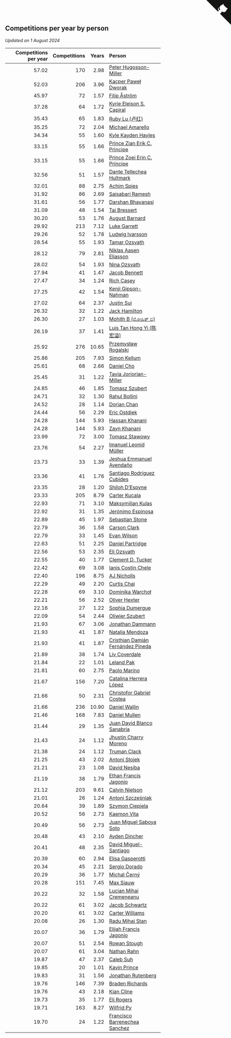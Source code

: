 ## Competitions per year by person

*Updated on  1 August 2024*

| Competitions per year | Competitions | Years | Person |
| ---: | ---: | ---: | :--- |
| 57.02 | 170 | 2.98 | [Peter Hugosson-Miller](https://www.worldcubeassociation.org/persons/2021HUGO01) |
| 52.03 | 206 | 3.96 | [Kacper Paweł Dworak](https://www.worldcubeassociation.org/persons/2020DWOR01) |
| 45.97 | 72 | 1.57 | [Filip Åström](https://www.worldcubeassociation.org/persons/2023ASTR01) |
| 37.28 | 64 | 1.72 | [Kyrie Eleison S. Capiral](https://www.worldcubeassociation.org/persons/2022CAPI02) |
| 35.43 | 65 | 1.83 | [Ruby Lu (卢红)](https://www.worldcubeassociation.org/persons/2022LURU01) |
| 35.25 | 72 | 2.04 | [Michael Amarello](https://www.worldcubeassociation.org/persons/2022AMAR09) |
| 34.34 | 55 | 1.60 | [Kyle Kayden Hayles](https://www.worldcubeassociation.org/persons/2022HAYL02) |
| 33.15 | 55 | 1.66 | [Prince Zian Erik C. Principe](https://www.worldcubeassociation.org/persons/2022PRIN08) |
| 33.15 | 55 | 1.66 | [Prince Zoei Erin C. Principe](https://www.worldcubeassociation.org/persons/2022PRIN09) |
| 32.56 | 51 | 1.57 | [Dante Tellechea Hultmark](https://www.worldcubeassociation.org/persons/2023HULT01) |
| 32.01 | 88 | 2.75 | [Achim Spies](https://www.worldcubeassociation.org/persons/2021SPIE01) |
| 31.92 | 86 | 2.69 | [Saisabari Ramesh](https://www.worldcubeassociation.org/persons/2021RAME01) |
| 31.61 | 56 | 1.77 | [Darshan Bhavanasi](https://www.worldcubeassociation.org/persons/2022BHAV01) |
| 31.09 | 48 | 1.54 | [Taj Bressert](https://www.worldcubeassociation.org/persons/2023BRES01) |
| 30.20 | 53 | 1.76 | [August Barnard](https://www.worldcubeassociation.org/persons/2022BARN21) |
| 29.92 | 213 | 7.12 | [Luke Garrett](https://www.worldcubeassociation.org/persons/2017GARR05) |
| 29.26 | 52 | 1.78 | [Ludwig Ivarsson](https://www.worldcubeassociation.org/persons/2022IVAR01) |
| 28.54 | 55 | 1.93 | [Tamar Ozsvath](https://www.worldcubeassociation.org/persons/2022OZSV04) |
| 28.12 | 79 | 2.81 | [Niklas Aasen Eliasson](https://www.worldcubeassociation.org/persons/2021ELIA01) |
| 28.02 | 54 | 1.93 | [Nina Ozsvath](https://www.worldcubeassociation.org/persons/2022OZSV03) |
| 27.94 | 41 | 1.47 | [Jacob Bennett](https://www.worldcubeassociation.org/persons/2023BENN04) |
| 27.47 | 34 | 1.24 | [Rich Casey](https://www.worldcubeassociation.org/persons/2023CASE06) |
| 27.25 | 42 | 1.54 | [Kenji Gipson-Nahman](https://www.worldcubeassociation.org/persons/2023GIPS01) |
| 27.02 | 64 | 2.37 | [Justin Sui](https://www.worldcubeassociation.org/persons/2022SUIJ01) |
| 26.32 | 32 | 1.22 | [Jack Hamilton](https://www.worldcubeassociation.org/persons/2023HAMI08) |
| 26.30 | 27 | 1.03 | [Mohith B (ಮೋಹಿತ್ ಬಿ)](https://www.worldcubeassociation.org/persons/2023BMOH01) |
| 26.19 | 37 | 1.41 | [Luis Tan Hong Yi (陈宏溢)](https://www.worldcubeassociation.org/persons/2023YILU01) |
| 25.92 | 276 | 10.65 | [Przemysław Rogalski](https://www.worldcubeassociation.org/persons/2013ROGA02) |
| 25.86 | 205 | 7.93 | [Simon Kellum](https://www.worldcubeassociation.org/persons/2016KELL12) |
| 25.61 | 68 | 2.66 | [Daniel Cho](https://www.worldcubeassociation.org/persons/2021CHOD01) |
| 25.45 | 31 | 1.22 | [Tavia Jorjorian-Miller](https://www.worldcubeassociation.org/persons/2023JORJ01) |
| 24.85 | 46 | 1.85 | [Tomasz Szubert](https://www.worldcubeassociation.org/persons/2022SZUB02) |
| 24.71 | 32 | 1.30 | [Rahul Bollini](https://www.worldcubeassociation.org/persons/2023BOLL01) |
| 24.52 | 28 | 1.14 | [Dorian Chan](https://www.worldcubeassociation.org/persons/2023DORI01) |
| 24.44 | 56 | 2.29 | [Eric Ostdiek](https://www.worldcubeassociation.org/persons/2022OSTD01) |
| 24.28 | 144 | 5.93 | [Hassan Khanani](https://www.worldcubeassociation.org/persons/2018KHAN26) |
| 24.28 | 144 | 5.93 | [Zayn Khanani](https://www.worldcubeassociation.org/persons/2018KHAN28) |
| 23.99 | 72 | 3.00 | [Tomasz Stawowy](https://www.worldcubeassociation.org/persons/2021STAW01) |
| 23.76 | 54 | 2.27 | [Imanuel Leonid Müller](https://www.worldcubeassociation.org/persons/2022MULL02) |
| 23.73 | 33 | 1.39 | [Jeshua Emmanuel Avendaño](https://www.worldcubeassociation.org/persons/2023AVEN01) |
| 23.36 | 41 | 1.76 | [Santiago Rodríguez Cubides](https://www.worldcubeassociation.org/persons/2022CUBI01) |
| 23.35 | 28 | 1.20 | [Shiloh D’Espyne](https://www.worldcubeassociation.org/persons/2023DESP01) |
| 23.33 | 205 | 8.79 | [Carter Kucala](https://www.worldcubeassociation.org/persons/2015KUCA01) |
| 22.93 | 71 | 3.10 | [Maksymilian Kulas](https://www.worldcubeassociation.org/persons/2021KULA02) |
| 22.92 | 31 | 1.35 | [Jerónimo Espinosa](https://www.worldcubeassociation.org/persons/2023ESPI07) |
| 22.89 | 45 | 1.97 | [Sebastian Stone](https://www.worldcubeassociation.org/persons/2022STON09) |
| 22.79 | 36 | 1.58 | [Carson Clark](https://www.worldcubeassociation.org/persons/2023CLAR02) |
| 22.79 | 33 | 1.45 | [Evan Wilson](https://www.worldcubeassociation.org/persons/2023WILS11) |
| 22.63 | 51 | 2.25 | [Daniel Partridge](https://www.worldcubeassociation.org/persons/2022PART02) |
| 22.56 | 53 | 2.35 | [Eli Ozsvath](https://www.worldcubeassociation.org/persons/2022OZSV01) |
| 22.55 | 40 | 1.77 | [Clement D. Tucker](https://www.worldcubeassociation.org/persons/2022TUCK09) |
| 22.42 | 69 | 3.08 | [Ianis Costin Chele](https://www.worldcubeassociation.org/persons/2021CHEL01) |
| 22.40 | 196 | 8.75 | [AJ Nicholls](https://www.worldcubeassociation.org/persons/2015NICH04) |
| 22.29 | 49 | 2.20 | [Curtis Chai](https://www.worldcubeassociation.org/persons/2022CHAI02) |
| 22.28 | 69 | 3.10 | [Dominika Warchoł](https://www.worldcubeassociation.org/persons/2021WARC01) |
| 22.21 | 56 | 2.52 | [Oliver Hexter](https://www.worldcubeassociation.org/persons/2022HEXT01) |
| 22.16 | 27 | 1.22 | [Sophia Dumergue](https://www.worldcubeassociation.org/persons/2023DUME02) |
| 22.09 | 54 | 2.44 | [Oliwier Szubert](https://www.worldcubeassociation.org/persons/2022SZUB01) |
| 21.93 | 67 | 3.06 | [Jonathan Dammann](https://www.worldcubeassociation.org/persons/2021DAMM01) |
| 21.93 | 41 | 1.87 | [Natalia Mendoza](https://www.worldcubeassociation.org/persons/2022MEND24) |
| 21.93 | 41 | 1.87 | [Cristhian Damián Fernández Pineda](https://www.worldcubeassociation.org/persons/2022PINE05) |
| 21.89 | 38 | 1.74 | [Liv Coverdale](https://www.worldcubeassociation.org/persons/2022COVE02) |
| 21.84 | 22 | 1.01 | [Leland Pak](https://www.worldcubeassociation.org/persons/2023PAKL02) |
| 21.81 | 60 | 2.75 | [Paolo Marino](https://www.worldcubeassociation.org/persons/2021MARI04) |
| 21.67 | 156 | 7.20 | [Catalina Herrera López](https://www.worldcubeassociation.org/persons/2017LOPE31) |
| 21.66 | 50 | 2.31 | [Christofor Gabriel Costea](https://www.worldcubeassociation.org/persons/2022COST03) |
| 21.66 | 236 | 10.90 | [Daniel Wallin](https://www.worldcubeassociation.org/persons/2013WALL03) |
| 21.46 | 168 | 7.83 | [Daniel Mullen](https://www.worldcubeassociation.org/persons/2016MULL04) |
| 21.44 | 29 | 1.35 | [Juan David Blanco Sanabria](https://www.worldcubeassociation.org/persons/2023SANA04) |
| 21.43 | 24 | 1.12 | [Jhustin Charry Moreno](https://www.worldcubeassociation.org/persons/2023MORE20) |
| 21.38 | 24 | 1.12 | [Truman Clack](https://www.worldcubeassociation.org/persons/2023CLAC02) |
| 21.25 | 43 | 2.02 | [Antoni Stojek](https://www.worldcubeassociation.org/persons/2022STOJ03) |
| 21.21 | 23 | 1.08 | [David Nesiba](https://www.worldcubeassociation.org/persons/2023NESI01) |
| 21.19 | 38 | 1.79 | [Ethan Francis Jagonio](https://www.worldcubeassociation.org/persons/2022JAGO03) |
| 21.12 | 203 | 9.61 | [Calvin Nielson](https://www.worldcubeassociation.org/persons/2014NIEL03) |
| 21.01 | 26 | 1.24 | [Antoni Szcześniak](https://www.worldcubeassociation.org/persons/2023SZCZ04) |
| 20.64 | 39 | 1.89 | [Szymon Ciepiela](https://www.worldcubeassociation.org/persons/2022CIEP01) |
| 20.52 | 56 | 2.73 | [Kaemon Vita](https://www.worldcubeassociation.org/persons/2021VITA01) |
| 20.49 | 56 | 2.73 | [Juan Miguel Saboya Soto](https://www.worldcubeassociation.org/persons/2021SOTO01) |
| 20.48 | 43 | 2.10 | [Ayden Dincher](https://www.worldcubeassociation.org/persons/2022DINC01) |
| 20.41 | 48 | 2.35 | [David Miguel-Santiago](https://www.worldcubeassociation.org/persons/2022MIGU02) |
| 20.39 | 60 | 2.94 | [Elisa Gasperotti](https://www.worldcubeassociation.org/persons/2021GASP01) |
| 20.34 | 45 | 2.21 | [Sergio Dorado](https://www.worldcubeassociation.org/persons/2022CORR05) |
| 20.29 | 36 | 1.77 | [Michal Černý](https://www.worldcubeassociation.org/persons/2022CERN03) |
| 20.28 | 151 | 7.45 | [Max Siauw](https://www.worldcubeassociation.org/persons/2017SIAU02) |
| 20.22 | 32 | 1.58 | [Lucian Mihai Cremeneanu](https://www.worldcubeassociation.org/persons/2023CREM01) |
| 20.22 | 61 | 3.02 | [Jacob Schwartz](https://www.worldcubeassociation.org/persons/2021SCHW01) |
| 20.20 | 61 | 3.02 | [Carter Williams](https://www.worldcubeassociation.org/persons/2021WILL06) |
| 20.08 | 26 | 1.30 | [Radu Mihai Stan](https://www.worldcubeassociation.org/persons/2023STAN09) |
| 20.07 | 36 | 1.79 | [Elijah Francis Jagonio](https://www.worldcubeassociation.org/persons/2022JAGO02) |
| 20.07 | 51 | 2.54 | [Rowan Stough](https://www.worldcubeassociation.org/persons/2022STOU01) |
| 20.07 | 61 | 3.04 | [Nathan Rahn](https://www.worldcubeassociation.org/persons/2021RAHN01) |
| 19.87 | 47 | 2.37 | [Caleb Suh](https://www.worldcubeassociation.org/persons/2022SUHC01) |
| 19.85 | 20 | 1.01 | [Kavin Prince](https://www.worldcubeassociation.org/persons/2023PRIN02) |
| 19.83 | 31 | 1.56 | [Jonathan Rutenberg](https://www.worldcubeassociation.org/persons/2023RUTE01) |
| 19.76 | 146 | 7.39 | [Braden Richards](https://www.worldcubeassociation.org/persons/2017RICH02) |
| 19.76 | 43 | 2.18 | [Kian Cline](https://www.worldcubeassociation.org/persons/2022CLIN01) |
| 19.73 | 35 | 1.77 | [Eli Rogers](https://www.worldcubeassociation.org/persons/2022ROGE05) |
| 19.71 | 163 | 8.27 | [Wilfrid Py](https://www.worldcubeassociation.org/persons/2016PYWI01) |
| 19.70 | 24 | 1.22 | [Francisco Barrenechea Sanchez](https://www.worldcubeassociation.org/persons/2023SANC31) |


<a href="https://github.com/jonatanklosko/wca_statistics" class="github-corner" aria-label="View source on Github"><svg width="80" height="80" viewBox="0 0 250 250" style="fill:#151513; color:#fff; position: absolute; top: 0; border: 0; right: 0;" aria-hidden="true"><path d="M0,0 L115,115 L130,115 L142,142 L250,250 L250,0 Z"></path><path d="M128.3,109.0 C113.8,99.7 119.0,89.6 119.0,89.6 C122.0,82.7 120.5,78.6 120.5,78.6 C119.2,72.0 123.4,76.3 123.4,76.3 C127.3,80.9 125.5,87.3 125.5,87.3 C122.9,97.6 130.6,101.9 134.4,103.2" fill="currentColor" style="transform-origin: 130px 106px;" class="octo-arm"></path><path d="M115.0,115.0 C114.9,115.1 118.7,116.5 119.8,115.4 L133.7,101.6 C136.9,99.2 139.9,98.4 142.2,98.6 C133.8,88.0 127.5,74.4 143.8,58.0 C148.5,53.4 154.0,51.2 159.7,51.0 C160.3,49.4 163.2,43.6 171.4,40.1 C171.4,40.1 176.1,42.5 178.8,56.2 C183.1,58.6 187.2,61.8 190.9,65.4 C194.5,69.0 197.7,73.2 200.1,77.6 C213.8,80.2 216.3,84.9 216.3,84.9 C212.7,93.1 206.9,96.0 205.4,96.6 C205.1,102.4 203.0,107.8 198.3,112.5 C181.9,128.9 168.3,122.5 157.7,114.1 C157.9,116.9 156.7,120.9 152.7,124.9 L141.0,136.5 C139.8,137.7 141.6,141.9 141.8,141.8 Z" fill="currentColor" class="octo-body"></path></svg></a><style>.github-corner:hover .octo-arm{animation:octocat-wave 560ms ease-in-out}@keyframes octocat-wave{0%,100%{transform:rotate(0)}20%,60%{transform:rotate(-25deg)}40%,80%{transform:rotate(10deg)}}@media (max-width:500px){.github-corner:hover .octo-arm{animation:none}.github-corner .octo-arm{animation:octocat-wave 560ms ease-in-out}}</style>
